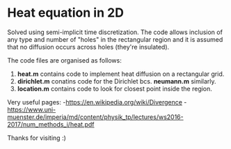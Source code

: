 # Heat equation in 2D
Solved using semi-implicit time discretization. The code allows inclusion of any type and number of "holes" in the rectangular region
and it is assumed that no diffusion occurs across holes (they're insulated). 

The code files are organised as follows:
1. **heat.m** contains code to implement heat diffusion on a rectangular grid. 
2. **dirichlet.m** conatins code for the Dirichlet bcs. **neumann.m** similarly. 
3. **location.m** contains code to look for closest point inside the region. 

Very useful pages:
-https://en.wikipedia.org/wiki/Divergence
-https://www.uni-muenster.de/imperia/md/content/physik_tp/lectures/ws2016-2017/num_methods_i/heat.pdf

Thanks for visiting :)
 
